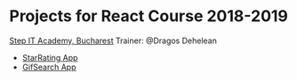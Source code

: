 # Projects for React Course 2018-2019
[Step IT Academy, Bucharest](https://itstep.ro/)
Trainer: @Dragos Dehelean

* [StarRating App](https://costin06.github.io/StarsRating/) 
* [GifSearch App](https://costin06.github.io/GifSearch/)

